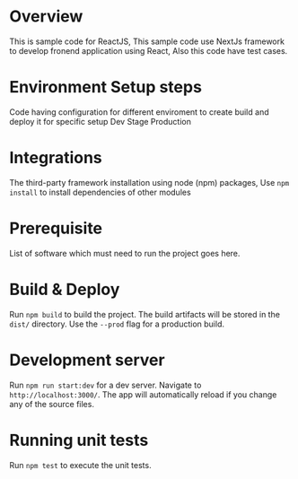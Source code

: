 #  Overview

This is sample code for ReactJS, This sample code use NextJs framework to develop fronend application using React, Also this code have test cases.

# Environment Setup steps

Code having configuration for different enviroment to create build and deploy it for specific setup
Dev
Stage
Production

# Integrations

The third-party framework installation using node (npm) packages,
Use `npm install` to install dependencies of other modules

# Prerequisite

List of software which must need to run the project goes here.

# Build & Deploy

Run `npm build` to build the project. The build artifacts will be stored in the `dist/` directory. Use the `--prod` flag for a production build.

# Development server

Run `npm run start:dev` for a dev server. Navigate to `http://localhost:3000/`. The app will automatically reload if you change any of the source files.

# Running unit tests

Run `npm test` to execute the unit tests.